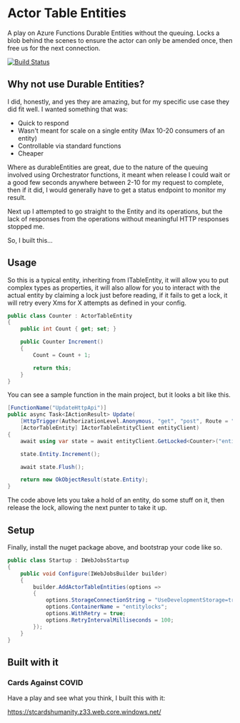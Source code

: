 # Actor Table Entities
A play on Azure Functions Durable Entities without the queuing. Locks a blob behind the scenes to ensure the actor can only be amended once, then free us for the next connection.

[![Build Status](https://dev.azure.com/mlwdltd/Actor%20Table%20Entities/_apis/build/status/micklaw.Actor-Table-Entities?branchName=develop)](https://dev.azure.com/mlwdltd/Actor%20Table%20Entities/_build/latest?definitionId=10&branchName=develop)

## Why not use Durable Entities?
I did, honestly, and yes they are amazing, but for my specific use case they did fit well. I wanted something that was:

* Quick to respond
* Wasn't meant for scale on a single entity (Max 10-20 consumers of an entity)
* Controllable via standard functions
* Cheaper

Where as durableEntities are great, due to the nature of the queuing involved using Orchestrator functions, it meant when release I could wait or a good few seconds anywhere between 2-10
for my request to complete, then if it did, I would generally have to get a status endpoint to monitor my result.

Next up I attempted to go straight to the Entity and its operations, but the lack of responses from the operations without meaningful HTTP responses stopped me.

So, I built this...

## Usage
So this is a typical entity, inheriting from ITableEntity, it will allow you to put complex types as properties, it will also allow for you to interact with the actual entity by claiming a lock
just before reading, if it fails to get a lock, it will retry every Xms for X attempts as defined in your config.

```csharp
public class Counter : ActorTableEntity
{
    public int Count { get; set; }

    public Counter Increment()
    {
        Count = Count + 1;

        return this;
    }
}
```

You can see a sample function in the main project, but it looks a bit like this.

```csharp
[FunctionName("UpdateHttpApi")]
public async Task<IActionResult> Update(
    [HttpTrigger(AuthorizationLevel.Anonymous, "get", "post", Route = "update/{name}")] HttpRequest req, string name,
    [ActorTableEntity] IActorTableEntityClient entityClient)
{
    await using var state = await entityClient.GetLocked<Counter>("entity", name);

    state.Entity.Increment();

    await state.Flush();

    return new OkObjectResult(state.Entity);
}
```

The code above lets you take a hold of an entity, do some stuff on it, then release the lock, allowing the next punter to take it up.

## Setup
Finally, install the nuget package above, and bootstrap your code like so.

```csharp
public class Startup : IWebJobsStartup
{
    public void Configure(IWebJobsBuilder builder)
    {
        builder.AddActorTableEntities(options =>
        {
            options.StorageConnectionString = "UseDevelopmentStorage=true";
            options.ContainerName = "entitylocks";
            options.WithRetry = true;
            options.RetryIntervalMilliseconds = 100;
        });
    }
}
```

## Built with it

### Cards Against COVID

Have a play and see what you think, I built this with it:

https://stcardshumanity.z33.web.core.windows.net/